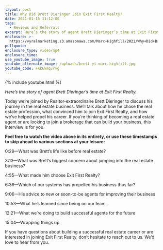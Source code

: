 ```yaml
---
layout: post
title: Why Did Brett Dieringer Join Exit First Realty?
date: 2021-01-15 11:12:00
tags:
  - Reviews and Referrals
excerpt: Here’s the story of agent Brett Dieringer’s time at Exit First Realty.
enclosure: >-
  https://vyralmarketing.s3.amazonaws.com/Marc+Highfill/2021/Why+Did+Brett+Dieringer+Join+Exit+First+Realty_.mp4
pullquote:
enclosure_type: video/mp4
enclosure_time:
use_youtube_image: true
youtube_alternate_image: /uploads/brett-yt-marc-highfill.jpg
youtube_code: FKk6kmqvrvg
---
```


{% include youtube.html %}

*Here’s the story of agent Brett Dieringer’s time at Exit First Realty.*

Today we’re joined by Realtor-extraordinaire Brett Dieringer to discuss his journey in the real estate business. We’ll talk about how he chose the real estate profession, what convinced him to join Exit First Realty, and how we’ve helped propel his career. If you’re thinking of becoming a real estate agent or are looking to join a brokerage that can build your business, this interview is for you.&nbsp;

**Feel free to watch the video above in its entirety, or use these timestamps to skip ahead to various sections at your leisure:**

0:29—What was Brett’s life like before real estate?&nbsp;

3:13—What was Brett’s biggest concern about jumping into the real estate business?

4:55—What made him choose Exit First Realty?

6:36—Which of our systems has propelled his business thus far?

9:06—His advice to new or soon-to-be agents for improving their business

10:53—What he’s learned since being on our team&nbsp;

12:21—What we’re doing to build successful agents for the future&nbsp;

15:04—Wrapping things up

If you have questions about building a successful real estate career or are interested in joining Exit First Realty, don’t hesitate to reach out to us. We’d love to hear from you.

